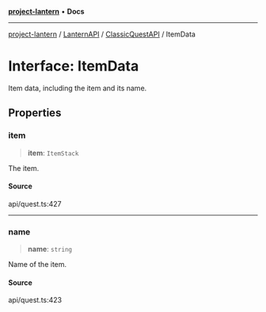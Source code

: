 [**project-lantern**](../../../../../README.md) • **Docs**

***

[project-lantern](../../../../../globals.md) / [LanternAPI](../../../README.md) / [ClassicQuestAPI](../README.md) / ItemData

# Interface: ItemData

Item data, including the item and its name.

## Properties

### item

> **item**: `ItemStack`

The item.

#### Source

api/quest.ts:427

***

### name

> **name**: `string`

Name of the item.

#### Source

api/quest.ts:423
